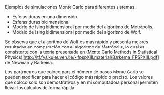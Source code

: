 Ejemplos de simulaciones Monte Carlo para diferentes sistemas.

- Esferas duras en una dimensión.
- Esferas duras bidimensional.
- Modelo de Ising bidimensional por medio del algoritmo de Metrópolis.
- Modelo de Ising bidimensional por medio del algoritmo de Wolf.

Se observa que el algoritmo de Wolf es más rápido y presenta mejores resultados en comparación con el algoritmo de Metrópolis, lo cual es consistente con la teoría presentada en (Monte Carlo Methods in Statistical Physics)[http://itf.fys.kuleuven.be/~fpspXIII/material/Barkema_FPSPXIII.pdf] de Newman y Barkema. 

Los parámetros que coloco para el número de pasos Monte Carlo se pueden modificar para hacer el código más rápido o preciso. Los valores que coloco solo son demostrativos y en mi computadora personal permiten llevar los cálculos de forma rápida.